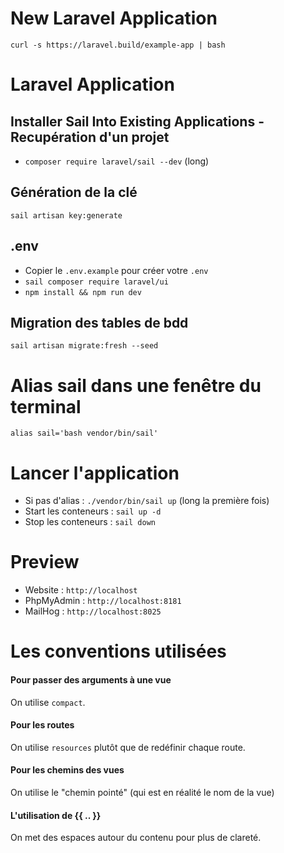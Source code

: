 # New Laravel Application
`curl -s https://laravel.build/example-app | bash`

# Laravel Application
## Installer Sail Into Existing Applications - Recupération d'un projet
- `composer require laravel/sail --dev` (long)

## Génération de la clé 
`sail artisan key:generate`

## .env
- Copier le `.env.example` pour créer votre `.env`
- `sail composer require laravel/ui`
- `npm install && npm run dev`

## Migration des tables de bdd
`sail artisan migrate:fresh --seed`

# Alias sail dans une fenêtre du terminal
`alias sail='bash vendor/bin/sail'`

# Lancer l'application
- Si pas d'alias : `./vendor/bin/sail up` (long la première fois)
- Start les conteneurs : `sail up -d`
- Stop les conteneurs : `sail down`

# Preview
- Website : `http://localhost`
- PhpMyAdmin : `http://localhost:8181`
- MailHog : `http://localhost:8025`



# Les conventions utilisées

#### Pour passer des arguments à une vue

On utilise `compact`.

#### Pour les routes

On utilise `resources` plutôt que de redéfinir chaque route.

#### Pour les chemins des vues

On utilise le "chemin pointé" (qui est en réalité le nom de la vue)

#### L'utilisation de {{ .. }}

On met des espaces autour du contenu pour plus de clareté.

